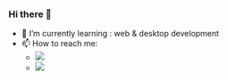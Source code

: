 ### Hi there 👋

- 🌱 I’m currently learning : web & desktop development
- 📫 How to reach me:
  -  <a href="https://www.instagram.com/qq_iq"><img wdith="20" src="https://img.shields.io/badge/Instagram-E4405F?style=for-the-badge&logo=instagram&logoColor=white"/></a>
  -  <a href="https://www.youtube.com/c/JUSTSAIF/videos"><img src="https://img.shields.io/badge/YouTube-FF0000?style=for-the-badge&logo=youtube&logoColor=white"/></a>
